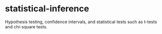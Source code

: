 # statistical-inference
Hypothesis testing, confidence intervals, and statistical tests such as t-tests and chi-square tests. 
